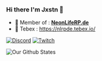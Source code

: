 ### Hi there I'm Jxstn 👋

- 🔭 Member of : <a href="https://nlrpde.de.cool">**NeonLifeRP.de**</a>
- 🏪 Tebex : https://nlrpde.tebex.io/

[![Discord](https://img.shields.io/badge/Discord-%237289DA.svg?style=for-the-badge&logo=discord&logoColor=white)](https://discord.io/nlrpde)
[![Twitch](https://img.shields.io/badge/Twitch-%239146FF.svg?style=for-the-badge&logo=Twitch&logoColor=white)](https://www.twitch.tv/neonliferp)

![Our Github States](https://github-readme-stats.vercel.app/api?username=NeonLifeRPde&show_icons=true&theme=tokyonight)
